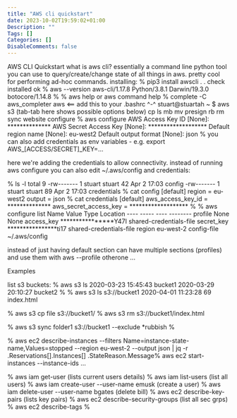 ```yaml
---
title: "AWS cli quickstart"
date: 2023-10-02T19:59:02+01:00
Description: ""
Tags: []
Categories: []
DisableComments: false
---
```

 AWS CLI Quickstart
what is aws cli?
essentially a command line python tool you can use to query/create/change state of all things in aws.
pretty cool for performing ad-hoc commands.
installing:
% pip3 install awscli
.
.
check installed ok
% aws --version
aws-cli/1.17.8 Python/3.8.1 Darwin/19.3.0 botocore/1.14.8
%
% aws help or aws command help
% complete -C aws_completer aws   <== add this to your .bashrc
^-^ stuart@stuartah ~ $ aws s3 (tab-tab here shows possible options below)
cp        ls        mb        mv        presign   rb        rm        sync      website
configure
% aws configure
AWS Access Key ID [None]: **************
AWS Secret Access Key [None]: *******************
Default region name [None]: eu-west2
Default output format [None]: json
%
you can also add credentials as env variables - e.g. export AWS_[ACCESS/SECRET]_KEY=...

here we're adding the credentials to allow connectivity.
instead of running aws configure you can also edit ~/.aws/config and credentials:

% ls -l
total 9
-rw------- 1 stuart stuart 42 Apr  2 17:03 config
-rw------- 1 stuart stuart 89 Apr  2 17:03 credentials
% cat config
[default]
region = eu-west2
output = json
% cat credentials
[default]
aws_access_key_id = **************
aws_secret_access_key = *******************
%
% aws configure list
      Name                    Value             Type    Location
      ----                    -----             ----    --------
   profile                             None    None
access_key     ****************Y47I shared-credentials-file
secret_key     ****************ti17 shared-credentials-file
    region                eu-west-2      config-file    ~/.aws/config


instead of just having default section can have multiple sections (profiles) and use them with
aws --profile otherone ...

Examples

list s3 buckets:
% aws s3 ls
2020-03-23 15:45:43 bucket1
2020-03-29 20:10:27 bucket2
%
% aws s3 ls s3://bucket1
2020-04-01 11:23:28         69 index.html

% aws s3 cp file s3://bucket1/
% aws s3 rm s3://bucket1/index.html

% aws s3 sync folder1 s3://bucket1 --exclude *rubbish
%

% aws ec2 describe-instances --filters Name=instance-state-name,Values=stopped  --region  eu-west-2  --output json  |  jq  -r  .Reservations[].Instances[] .StateReason.Message% aws ec2 start-instances --instance-ids ...

% aws iam get-user (lists current users details)
% aws iam list-users (list all users)
% aws iam create-user --user-name emusk (create a user)
% aws iam delete-user --user-name bgates (delete bill)
% aws ec2 describe-key-pairs (lists key pairs)
% aws ec2 describe-security-groups (list all sec grps)
% aws ec2 describe-tags
%
